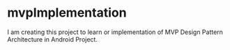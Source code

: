# mvpImplementation
I am creating this project to learn or implementation of MVP Design Pattern Architecture in Android Project.
